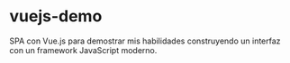 # vuejs-demo
SPA con Vue.js para demostrar mis habilidades construyendo un interfaz con un framework JavaScript moderno.
